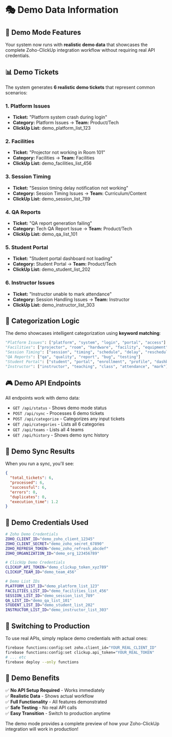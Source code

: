 # 🎭 Demo Data Information

## 🎯 Demo Mode Features

Your system now runs with **realistic demo data** that showcases the complete Zoho-ClickUp integration workflow without requiring real API credentials.

## 📊 Demo Tickets

The system generates **6 realistic demo tickets** that represent common scenarios:

### 1. Platform Issues
- **Ticket:** "Platform system crash during login"
- **Category:** Platform Issues → **Team:** Product/Tech
- **ClickUp List:** demo_platform_list_123

### 2. Facilities
- **Ticket:** "Projector not working in Room 101"  
- **Category:** Facilities → **Team:** Facilities
- **ClickUp List:** demo_facilities_list_456

### 3. Session Timing
- **Ticket:** "Session timing delay notification not working"
- **Category:** Session Timing Issues → **Team:** Curriculum/Content
- **ClickUp List:** demo_session_list_789

### 4. QA Reports
- **Ticket:** "QA report generation failing"
- **Category:** Tech QA Report Issue → **Team:** Product/Tech
- **ClickUp List:** demo_qa_list_101

### 5. Student Portal
- **Ticket:** "Student portal dashboard not loading"
- **Category:** Student Portal → **Team:** Product/Tech
- **ClickUp List:** demo_student_list_202

### 6. Instructor Issues
- **Ticket:** "Instructor unable to mark attendance"
- **Category:** Session Handling Issues → **Team:** Instructor
- **ClickUp List:** demo_instructor_list_303

## 🧠 Categorization Logic

The demo showcases intelligent categorization using **keyword matching**:

```python
"Platform Issues": ["platform", "system", "login", "portal", "access"]
"Facilities": ["projector", "room", "hardware", "facility", "equipment"]
"Session Timing": ["session", "timing", "schedule", "delay", "reschedule"]
"QA Reports": ["qa", "quality", "report", "bug", "testing"]
"Student Portal": ["student", "portal", "enrollment", "profile", "dashboard"]
"Instructor": ["instructor", "teaching", "class", "attendance", "mark"]
```

## 🎮 Demo API Endpoints

All endpoints work with demo data:

- `GET /api/status` - Shows demo mode status
- `POST /api/sync` - Processes 6 demo tickets
- `POST /api/categorize` - Categorizes any input tickets
- `GET /api/categories` - Lists all 6 categories
- `GET /api/teams` - Lists all 4 teams
- `GET /api/history` - Shows demo sync history

## 🔄 Demo Sync Results

When you run a sync, you'll see:

```json
{
  "total_tickets": 6,
  "processed": 6,
  "successful": 6,
  "errors": 0,
  "duplicates": 0,
  "execution_time": 1.2
}
```

## 🎯 Demo Credentials Used

```bash
# Zoho Demo Credentials
ZOHO_CLIENT_ID="demo_zoho_client_12345"
ZOHO_CLIENT_SECRET="demo_zoho_secret_67890"
ZOHO_REFRESH_TOKEN="demo_zoho_refresh_abcdef"
ZOHO_ORGANIZATION_ID="demo_org_123456789"

# ClickUp Demo Credentials  
CLICKUP_API_TOKEN="demo_clickup_token_xyz789"
CLICKUP_TEAM_ID="demo_team_456"

# Demo List IDs
PLATFORM_LIST_ID="demo_platform_list_123"
FACILITIES_LIST_ID="demo_facilities_list_456"
SESSION_LIST_ID="demo_session_list_789"
QA_LIST_ID="demo_qa_list_101"
STUDENT_LIST_ID="demo_student_list_202"
INSTRUCTOR_LIST_ID="demo_instructor_list_303"
```

## 🔄 Switching to Production

To use real APIs, simply replace demo credentials with actual ones:

```bash
firebase functions:config:set zoho.client_id="YOUR_REAL_CLIENT_ID"
firebase functions:config:set clickup.api_token="YOUR_REAL_TOKEN"
# ... etc
firebase deploy --only functions
```

## 🎉 Demo Benefits

✅ **No API Setup Required** - Works immediately  
✅ **Realistic Data** - Shows actual workflow  
✅ **Full Functionality** - All features demonstrated  
✅ **Safe Testing** - No real API calls  
✅ **Easy Transition** - Switch to production anytime  

The demo mode provides a complete preview of how your Zoho-ClickUp integration will work in production!